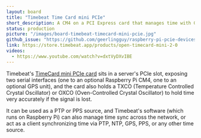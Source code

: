 ```yaml
---
layout: board
title: "Timebeat Time Card mini PCIe"
short_description: A CM4 on a PCI Express card that manages time with GPS, PPS, and PTP.
status: production
picture: "/images/board-timebeat-timecard-mini-pcie.jpg"
github_issue: "https://github.com/geerlingguy/raspberry-pi-pcie-devices/issues/497"
link: https://store.timebeat.app/products/open-timecard-mini-2-0
videos:
  - https://www.youtube.com/watch?v=dxtVyDXvIBE
---
```

Timebeat's [TimeCard mini PCIe card](https://store.timebeat.app/products/ocp-tap-timecard-mini-complete-edition) sits in a server's PCIe slot, exposing two serial interfaces (one to an optional Raspberry Pi CM4, one to an optional GPS unit), and the card also holds a TXCO (Temperature Controlled Crystal Oscillator) or OXCO (Oven-Controlled Crystal Oscillator) to hold time very accurately if the signal is lost.

It can be used as a PTP or PPS source, and Timebeat's software (which runs on Raspberry Pi) can also manage time sync across the network, or act as a client synchronizing time via PTP, NTP, GPS, PPS, or any other time source.
